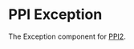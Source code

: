 PPI Exception
=============

[@ppi]: http://ppi.io/  "PPI Framework - The PHP Meta Framework"

The Exception component for [PPI2][@ppi].